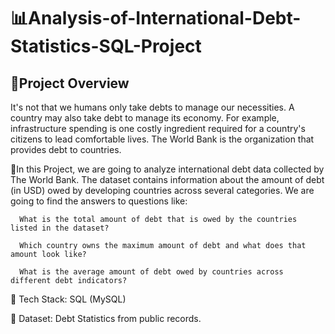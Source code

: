 # 📊Analysis-of-International-Debt-Statistics-SQL-Project

## 🚀Project Overview

It's not that we humans only take debts to manage our necessities. A country may also take debt to manage its economy. For example, infrastructure spending is one costly ingredient required for a country's citizens to lead comfortable lives. The World Bank is the organization that provides debt to countries.

🔹In this Project, we are going to analyze international debt data collected by The World Bank. The dataset contains information about the amount of debt (in USD) owed by developing countries across several categories. We are going to find the answers to questions like:

      What is the total amount of debt that is owed by the countries listed in the dataset?

      Which country owns the maximum amount of debt and what does that amount look like?

      What is the average amount of debt owed by countries across different debt indicators?

🔹 Tech Stack: SQL (MySQL)

🔹 Dataset: Debt Statistics from public records.
